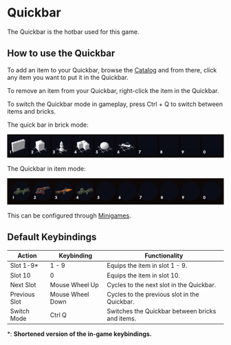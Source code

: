 # Quickbar

The Quickbar is the hotbar used for this game.

## How to use the Quickbar

To add an item to your Quickbar, browse the [Catalog](../essentials/catalog.md) and from there, click any item you want to put it in the Quickbar.

To remove an item from your Quickbar, right-click the item in the Quickbar.

To switch the Quickbar mode in gameplay, press Ctrl + Q to switch between items and bricks.

The quick bar in brick mode:

![Brick Quickbar](../images/essentials/brick_quickbar.png)

The Quickbar in item mode:

![Item Quickbar](../images/essentials/item_quickbar.png)

This can be configured through [Minigames]().

## Default Keybindings

|Action|Keybinding|Functionality|
|---|---|---|
|Slot 1-9*|1 - 9|Equips the item in slot 1 - 9.|
|Slot 10|0|Equips the item in slot 10.|
|Next Slot|Mouse Wheel Up|Cycles to the next slot in the Quickbar.|
|Previous Slot|Mouse Wheel Down|Cycles to the previous slot in the Quickbar.|
|Switch Mode|Ctrl Q|Switches the Quickbar between bricks and items.|

*: **Shortened version of the in-game keybindings.**